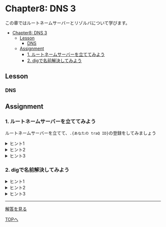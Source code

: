 # Chapter8: DNS 3

この章ではルートネームサーバーとリゾルバについて学びます。

- [Chapter8: DNS 3](#chapter8-dns-3)
	- [Lesson](#lesson)
		- [DNS](#dns)
	- [Assignment](#assignment)
		- [1. ルートネームサーバーを立ててみよう](#1-ルートネームサーバーを立ててみよう)
		- [2. digで名前解決してみよう](#2-digで名前解決してみよう)

## Lesson

### DNS



## Assignment

### 1. ルートネームサーバーを立ててみよう
ルートネームサーバーを立てて、`.{あなたの traQ ID}`の登録をしてみましょう
<details>
<summary>ヒント1</summary>
</details>

<details>
<summary>ヒント2</summary>
</details>

<details>
<summary>ヒント3</summary>

</details>

### 2. digで名前解決してみよう
<details>
<summary>ヒント1</summary>
</details>

<details>
<summary>ヒント2</summary>
</details>

<details>
<summary>ヒント3</summary>

</details>


***

[解答を見る](../solutions/dhcp/README.md)

[TOPへ](../README.md)
